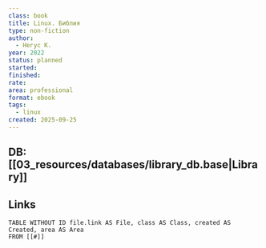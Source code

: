 ```yaml
---
class: book
title: Linux. Библия
type: non-fiction
author:
  - Негус К.
year: 2022
status: planned
started:
finished:
rate:
area: professional
format: ebook
tags:
  - linux
created: 2025-09-25
---
```

## DB: [[03_resources/databases/library_db.base|Library]]

## Links

```dataview
TABLE WITHOUT ID file.link AS File, class AS Class, created AS Created, area AS Area
FROM [[#]]
````